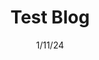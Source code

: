 ---
title: Test Blog
date: 1/11/24
category: Rollout
tags: 
  - Testing
isDraft: false
tldr: just some test
seoKeywords: 
 - one
slug: /test
---